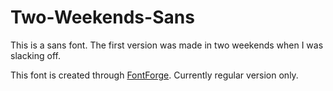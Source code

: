 # Two-Weekends-Sans
This is a sans font.
The first version was made in two weekends when I was slacking off.

This font is created through [FontForge](https://fontforge.org/).
Currently regular version only.
